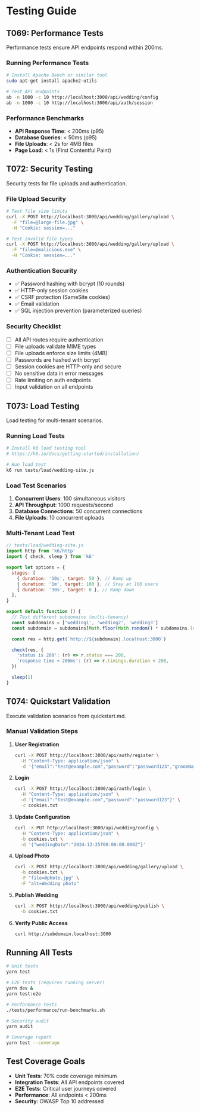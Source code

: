 # Testing Guide

## T069: Performance Tests

Performance tests ensure API endpoints respond within 200ms.

### Running Performance Tests

```bash
# Install Apache Bench or similar tool
sudo apt-get install apache2-utils

# Test API endpoints
ab -n 1000 -c 10 http://localhost:3000/api/wedding/config
ab -n 1000 -c 10 http://localhost:3000/api/auth/session
```

### Performance Benchmarks

- **API Response Time**: < 200ms (p95)
- **Database Queries**: < 50ms (p95)
- **File Uploads**: < 2s for 4MB files
- **Page Load**: < 1s (First Contentful Paint)

## T072: Security Testing

Security tests for file uploads and authentication.

### File Upload Security

```bash
# Test file size limits
curl -X POST http://localhost:3000/api/wedding/gallery/upload \
  -F "file=@large-file.jpg" \
  -H "Cookie: session=..."

# Test invalid file types
curl -X POST http://localhost:3000/api/wedding/gallery/upload \
  -F "file=@malicious.exe" \
  -H "Cookie: session=..."
```

### Authentication Security

- ✅ Password hashing with bcrypt (10 rounds)
- ✅ HTTP-only session cookies
- ✅ CSRF protection (SameSite cookies)
- ✅ Email validation
- ✅ SQL injection prevention (parameterized queries)

### Security Checklist

- [ ] All API routes require authentication
- [ ] File uploads validate MIME types
- [ ] File uploads enforce size limits (4MB)
- [ ] Passwords are hashed with bcrypt
- [ ] Session cookies are HTTP-only and secure
- [ ] No sensitive data in error messages
- [ ] Rate limiting on auth endpoints
- [ ] Input validation on all endpoints

## T073: Load Testing

Load testing for multi-tenant scenarios.

### Running Load Tests

```bash
# Install k6 load testing tool
# https://k6.io/docs/getting-started/installation/

# Run load test
k6 run tests/load/wedding-site.js
```

### Load Test Scenarios

1. **Concurrent Users**: 100 simultaneous visitors
2. **API Throughput**: 1000 requests/second
3. **Database Connections**: 50 concurrent connections
4. **File Uploads**: 10 concurrent uploads

### Multi-Tenant Load Test

```javascript
// tests/load/wedding-site.js
import http from 'k6/http'
import { check, sleep } from 'k6'

export let options = {
  stages: [
    { duration: '30s', target: 50 }, // Ramp up
    { duration: '1m', target: 100 }, // Stay at 100 users
    { duration: '30s', target: 0 }, // Ramp down
  ],
}

export default function () {
  // Test different subdomains (multi-tenancy)
  const subdomains = ['wedding1', 'wedding2', 'wedding3']
  const subdomain = subdomains[Math.floor(Math.random() * subdomains.length)]

  const res = http.get(`http://${subdomain}.localhost:3000`)

  check(res, {
    'status is 200': (r) => r.status === 200,
    'response time < 200ms': (r) => r.timings.duration < 200,
  })

  sleep(1)
}
```

## T074: Quickstart Validation

Execute validation scenarios from quickstart.md.

### Manual Validation Steps

1. **User Registration**

   ```bash
   curl -X POST http://localhost:3000/api/auth/register \
     -H "Content-Type: application/json" \
     -d '{"email":"test@example.com","password":"password123","groomName":"John","brideName":"Jane"}'
   ```

2. **Login**

   ```bash
   curl -X POST http://localhost:3000/api/auth/login \
     -H "Content-Type: application/json" \
     -d '{"email":"test@example.com","password":"password123"}' \
     -c cookies.txt
   ```

3. **Update Configuration**

   ```bash
   curl -X PUT http://localhost:3000/api/wedding/config \
     -H "Content-Type: application/json" \
     -b cookies.txt \
     -d '{"weddingDate":"2024-12-25T00:00:00.000Z"}'
   ```

4. **Upload Photo**

   ```bash
   curl -X POST http://localhost:3000/api/wedding/gallery/upload \
     -b cookies.txt \
     -F "file=@photo.jpg" \
     -F "alt=Wedding photo"
   ```

5. **Publish Wedding**

   ```bash
   curl -X POST http://localhost:3000/api/wedding/publish \
     -b cookies.txt
   ```

6. **Verify Public Access**
   ```bash
   curl http://subdomain.localhost:3000
   ```

## Running All Tests

```bash
# Unit tests
yarn test

# E2E tests (requires running server)
yarn dev &
yarn test:e2e

# Performance tests
./tests/performance/run-benchmarks.sh

# Security audit
yarn audit

# Coverage report
yarn test --coverage
```

## Test Coverage Goals

- **Unit Tests**: 70% code coverage minimum
- **Integration Tests**: All API endpoints covered
- **E2E Tests**: Critical user journeys covered
- **Performance**: All endpoints < 200ms
- **Security**: OWASP Top 10 addressed
